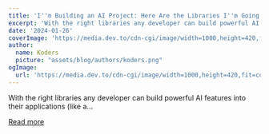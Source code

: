 ```yaml
---
title: 'I''m Building an AI Project: Here Are the Libraries I''m Going to Use...'
excerpt: 'With the right libraries any developer can build powerful AI features into their applications (like a...'
date: '2024-01-26'
coverImage: 'https://media.dev.to/cdn-cgi/image/width=1000,height=420,fit=cover,gravity=auto,format=auto/https%3A%2F%2Fdev-to-uploads.s3.amazonaws.com%2Fuploads%2Farticles%2Foe5080q3ibtmfrku612d.gif'
author:
  name: Koders
  picture: "assets/blog/authors/koders.png"
ogImage:
  url: 'https://media.dev.to/cdn-cgi/image/width=1000,height=420,fit=cover,gravity=auto,format=auto/https%3A%2F%2Fdev-to-uploads.s3.amazonaws.com%2Fuploads%2Farticles%2Foe5080q3ibtmfrku612d.gif'
---
```


With the right libraries any developer can build powerful AI features into their applications (like a...

[Read more](https://dev.to/copilotkit/im-building-an-ai-project-here-are-the-libraries-im-going-to-use-pd0)
